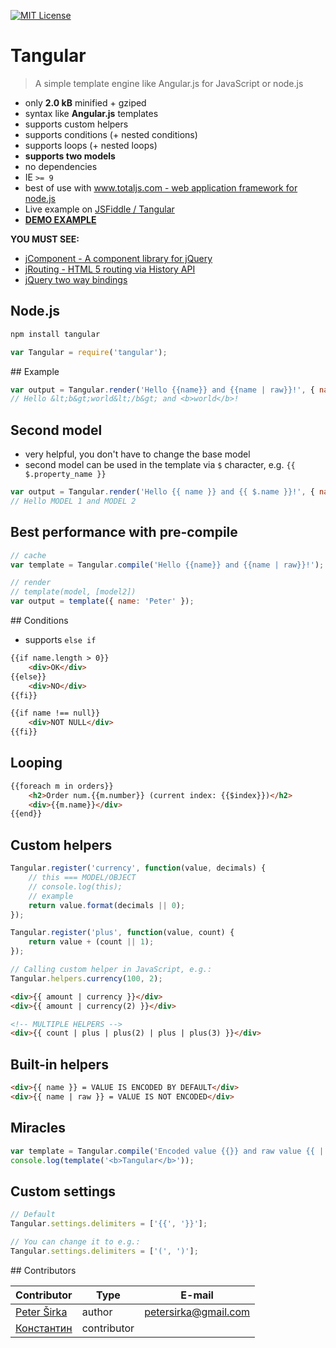 [![MIT License][license-image]][license-url]
# Tangular
> A simple template engine like Angular.js for JavaScript or node.js

- only __2.0 kB__ minified + gziped
- syntax like __Angular.js__ templates
- supports custom helpers
- supports conditions (+ nested conditions)
- supports loops (+ nested loops)
- __supports two models__
- no dependencies
- IE `>= 9`
- best of use with [www.totaljs.com - web application framework for node.js](http://www.totaljs.com)
- Live example on [JSFiddle / Tangular](http://jsfiddle.net/petersirka/ftfvba65/2/)
- [__DEMO EXAMPLE__](http://example.jcomponent.org)

__YOU MUST SEE:__

- [jComponent - A component library for jQuery](https://github.com/petersirka/jComponent)
- [jRouting - HTML 5 routing via History API](https://github.com/petersirka/jRouting)
- [jQuery two way bindings](https://github.com/petersirka/jquery.bindings)


## Node.js

```bash
npm install tangular
```

```javascript
var Tangular = require('tangular');
```

## Example

```javascript
var output = Tangular.render('Hello {{name}} and {{name | raw}}!', { name: '<b>world</b>' });
// Hello &lt;b&gt;world&lt;/b&gt; and <b>world</b>!
```

## Second model

- very helpful, you don't have to change the base model
- second model can be used in the template via `$` character, e.g. `{{ $.property_name }}`

```javascript
var output = Tangular.render('Hello {{ name }} and {{ $.name }}!', { name: 'MODEL 1' }, { name: 'MODEL 2'});
// Hello MODEL 1 and MODEL 2
```


## Best performance with pre-compile

```javascript
// cache
var template = Tangular.compile('Hello {{name}} and {{name | raw}}!');

// render
// template(model, [model2])
var output = template({ name: 'Peter' });
```

## Conditions

- supports `else if`

```html
{{if name.length > 0}}
    <div>OK</div>
{{else}}
    <div>NO</div>
{{fi}}
```

```html
{{if name !== null}}
    <div>NOT NULL</div>
{{fi}}
```

## Looping

```html
{{foreach m in orders}}
    <h2>Order num.{{m.number}} (current index: {{$index}})</h2>
    <div>{{m.name}}</div>
{{end}}
```

## Custom helpers

```javascript
Tangular.register('currency', function(value, decimals) {
    // this === MODEL/OBJECT
    // console.log(this);
    // example
    return value.format(decimals || 0);
});

Tangular.register('plus', function(value, count) {
    return value + (count || 1);
});

// Calling custom helper in JavaScript, e.g.:
Tangular.helpers.currency(100, 2);
```

```html
<div>{{ amount | currency }}</div>
<div>{{ amount | currency(2) }}</div>

<!-- MULTIPLE HELPERS -->
<div>{{ count | plus | plus(2) | plus | plus(3) }}</div>
```

## Built-in helpers

```html
<div>{{ name }} = VALUE IS ENCODED BY DEFAULT</div>
<div>{{ name | raw }} = VALUE IS NOT ENCODED</div>
```

## Miracles

```javascript
var template = Tangular.compile('Encoded value {{}} and raw value {{ | raw }}.');
console.log(template('<b>Tangular</b>'));
```

## Custom settings

```javascript
// Default
Tangular.settings.delimiters = ['{{', '}}'];

// You can change it to e.g.:
Tangular.settings.delimiters = ['(', ')'];
```


## Contributors

| Contributor | Type | E-mail |
|-------------|------|--------|
| [Peter Širka](https://www.petersirka.eu) | author  | <petersirka@gmail.com> |
| [Константин](https://github.com/bashkos) | contributor |

[license-image]: http://img.shields.io/badge/license-MIT-blue.svg?style=flat
[license-url]: license.txt
